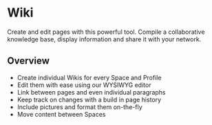 # Wiki

Create and edit pages with this powerful tool. Compile a collaborative knowledge base, display information and share it with your network.

## Overview

- Create individual Wikis for every Space and Profile
- Edit them with ease using our WYSIWYG editor
- Link between pages and even individual paragraphs
- Keep track on changes with a build in page history 
- Include pictures and format them on-the-fly
- Move content between Spaces
